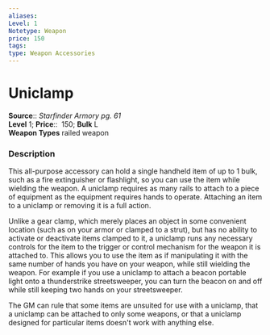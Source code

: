 ```yaml
---
aliases: 
Level: 1
Notetype: Weapon
price: 150
tags: 
type: Weapon Accessories
---
```


# Uniclamp

**Source**:: _Starfinder Armory pg. 61_  
**Level** 1;
**Price**::  150; **Bulk** L  
**Weapon Types** railed weapon

### Description

This all-purpose accessory can hold a single handheld item of up to 1 bulk, such as a fire extinguisher or flashlight, so you can use the item while wielding the weapon. A uniclamp requires as many rails to attach to a piece of equipment as the equipment requires hands to operate. Attaching an item to a uniclamp or removing it is a full action.  
  
Unlike a gear clamp, which merely places an object in some convenient location (such as on your armor or clamped to a strut), but has no ability to activate or deactivate items clamped to it, a uniclamp runs any necessary controls for the item to the trigger or control mechanism for the weapon it is attached to. This allows you to use the item as if manipulating it with the same number of hands you have on your weapon, while still wielding the weapon. For example if you use a uniclamp to attach a beacon portable light onto a thunderstrike streetsweeper, you can turn the beacon on and off while still keeping two hands on your streetsweeper.  
  
The GM can rule that some items are unsuited for use with a uniclamp, that a uniclamp can be attached to only some weapons, or that a uniclamp designed for particular items doesn't work with anything else.
